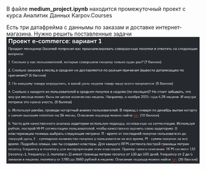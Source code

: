 В файле **medium_project.ipynb** находится промежуточный проект с курса Аналитик Данных Karpov.Courses

Есть три датафрейма с даннымы по заказам и доставке интернет-магазина. Нужно решить поставленные задачи
<img src="images/task.jpg" alt="pic1">
